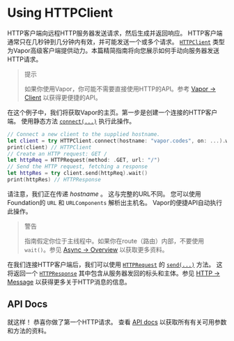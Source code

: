 # Using HTTPClient

HTTP客户端向远程HTTP服务器发送请求，然后生成并返回响应。 HTTP客户端通常只在几秒钟到几分钟内有效，并可能发送一个或多个请求。 [`HTTPClient`](https://api.vapor.codes/http/latest/HTTP/Classes/HTTPClient.html) 类型为Vapor高级客户端提供动力。本篇精简指南将向您展示如何手动向服务器发送HTTP请求。


> 提示
>
>	如果你使用Vapor，你可能不需要直接使用HTTP的API。参考 [Vapor &rarr; Client](../vapor/client.md) 以获得更便捷的API。

在这个例子中，我们将获取Vapor的主页。第一步是创建一个连接的HTTP客户端。 使用静态方法 [`connect(...)`](https://api.vapor.codes/http/latest/HTTP/Classes/HTTPClient.html#/s:4HTTP10HTTPClientC7connectXeXeFZ) 执行此操作。

```swift
// Connect a new client to the supplied hostname.
let client = try HTTPClient.connect(hostname: "vapor.codes", on: ...).wait()
print(client) // HTTPClient
// Create an HTTP request: GET /
let httpReq = HTTPRequest(method: .GET, url: "/")
// Send the HTTP request, fetching a response
let httpRes = try client.send(httpReq).wait()
print(httpRes) // HTTPResponse
```

请注意，我们正在传递 _hostname_ 。 这与完整的URL不同。 您可以使用Foundation的 `URL` 和 `URLComponents` 解析出主机名。  Vapor的便捷API自动执行此操作。

> 警告
>
>    指南假定你位于主线程中。如果你在route（路由）内部，不要使用 `wait()`。参见 [Async &rarr; Overview](../async/overview/#blocking) 以获取更多资料。

在我们连接HTTP客户端后，我们可以使用 [`HTTPRequest`](https://api.vapor.codes/http/latest/HTTP/Structs/HTTPRequest.html) 的 [`send(...)`](https://api.vapor.codes/http/latest/HTTP/Classes/HTTPClient.html#/s:4HTTP10HTTPClientC4sendXeXeF) 方法。 这将返回一个  [`HTTPResponse`](https://api.vapor.codes/http/latest/HTTP/Structs/HTTPResponse.html) 其中包含从服务器发回的标头和主体。参见 [HTTP &rarr; Message](message.md) 以获得更多关于HTTP消息的信息。

## API Docs

就这样！ 恭喜你做了第一个HTTP请求。 查看 [API docs](https://api.vapor.codes/http/latest/HTTP/index.html) 以获取所有有关可用参数和方法的资料。